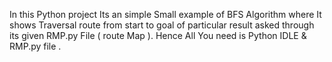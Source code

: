 In this Python project  Its an simple Small  example of BFS Algorithm  where It shows Traversal route from start to goal of particular result asked through its given RMP.py File ( route Map ). 
Hence All You need is  Python IDLE & RMP.py file .
